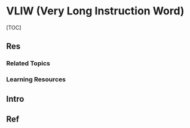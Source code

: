 # VLIW (Very Long Instruction Word)

[TOC]



## Res
### Related Topics


### Learning Resources



## Intro


## Ref

